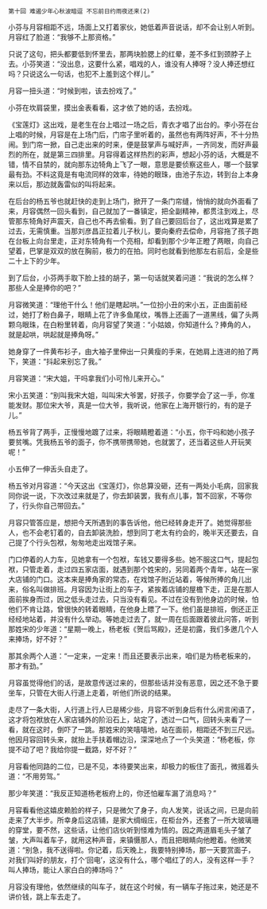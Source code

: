     第十回 难遏少年心秋波暗逗 不忘前日约雨夜还来(2) 

   小芬与月容相距不远，场面上又打着家伙，她低着声音说话，却不会让别人听到。月容红了脸道：“我够不上那资格。”

   只说了这句，把头都要低到怀里去，那两块脸腮上的红晕，差不多红到颈脖子上去。小芬笑道：“没出息，这要什么紧，唱戏的人，谁没有人捧呀？没人捧还想红吗？只说这么一句话，也犯不上羞到这个样儿。”

   月容一扭头道：“时候到啦，该去扮戏了。”

   小芬在坎肩袋里，摸出金表看看，这才依了她的话，去扮戏。

   《宝莲灯》这出戏，是老生在台上唱过一场之后，青衣才唱了出台的。李小芬在台上唱的时候，月容是在上场门后，门帘子里听着的，虽然也有两阵好声，不十分热闹。到门帘一掀，自己走出来的时来，便是鼓掌声与喊好声，一齐同发，而好声最烈的所在，就是第三四排里。月容得着这样热烈的彩声，想起小芬的话，大概是不错，情不自禁的，就向那东边犄角上飞了一眼，意思是要侦察这些人，哪一个鼓掌最有劲。不料这竟是有电流同样的效率，待她的眼珠，由池子东边，转到台上本身来以后，那边就轰雷似的叫将起来。

   在后台的杨五爷也就赶快的走到上场门，掀开了一条门帘缝，悄悄的就向外面看了来，月容偶然一回头看到，自己就加了一番镇定，把全副精神，都贯注到戏上，尽管那东犄角好声震天，自己也不再去偷看。到了自己要回后台了，这出戏算是累了过去，无需慎重。当那刘彦昌正拉着儿子秋儿，要向秦府去偿命，月容拖了孩子跑在台板上向台里走，正对东犄角有一个亮相，却看到那个少年正瞪了两眼，向自己望着，巴掌是双双的放在胸前，极力的在拍。同时也就看到他那左右前后，全是些二十上下的少年。

   到了后台，小芬两手取下脸上挂的胡子，第一句话就笑着问道：“我说的怎么样？那些人全是捧你的吧？”

   月容微笑道：“理他干什么！他们是瞎起哄。”一位扮小丑的宋小五，正由面前经过，她打了粉白鼻子，眼睛上花了许多鱼尾纹，嘴唇上还画了一道黑线，偏了头两颗乌眼珠，在白粉里转着，向月容望了笑道：“小姑娘，你知道什么？捧角的人，就是起哄，哄起就是捧角呀。”

   她身穿了一件黄布衫子，由大袖子里伸出一只黄瘦的手来，在她肩上连进的拍了两下，笑道：“抖起来别忘了我。”

   月容笑道：“宋大姐，干吗拿我们小可怜儿来开心。”

   宋小五笑道：“别叫我宋大姐，叫叫宋大爷罢，好孩子，你要学会了这一手，你准能发财。那位宋大爷，真是一位大爷，我听说，他家在上海开银行的，有的是子儿。”

   杨五爷背了两手，正慢慢地踱了过来，将眼睛瞪着道：“小五，你干吗和她小孩子要贫嘴。凭我杨五爷的面子，你不携带携带她，也就罢了，还当着这些人开玩笑呢！”

   小五伸了一伸舌头自走了。

   杨五爷对月容道：“今天这出《宝莲灯》，你总算没砸，还有一两处小毛病，回家我同你说一说，下次改过来就是了，你去卸装罢，我有点儿事，暂不回家，不等你了，行头你自己带回去。”

   月容只管答应是，想把今天所遇到的事告诉他，他已经转身走开了。她觉得那些人，也不会老钉着的，自去卸装洗脸，想到同丁老太有约会的，晚半天还要去，自己提了个行头包袱，匆匆地走出戏馆子来。

   门口停着的人力车，见她拿有一个包袱，车钱又要得多些。她不服这口气，提起包袱，只管走着，走过四五家店面，就遇到那个姓宋的，另同着两个青年，站在一家大店铺的门口。这本来是捧角家的常态，在戏馆子附近站着，等候所捧的角儿出来，俗名叫做排班。月容因为让街上的车子，紧挨着店铺的屋檐下走，正是在那人面前挨身而过，因之低头走过去，只当没有看见。不过在没有到他身边的时候，怕他们不肯让路，曾很快的转着眼睛，在他身上瞟了一下。他们虽是排班，倒还正正经经地站着，并没有什么举动。等她走过去了，就一周在后面跟着彼此问答，听到那姓宋的少年道：“星期一晚上，杨老板《贺后骂殿》，还是初露，我们多邀几个人来捧场，好不好？”

   那其余两个人道：“一定来，一定来！而且还要表示出来，咱们是为杨老板来的，那才有劲。”

   月容虽觉得他们的话，是故意传送过来的，但那些话并没有恶意，因之还不急于要坐车，只管在大街人行道上走着，听他们所说的结果。

   走尽了一条大街，人行道上行人已是稀少些，月容不听到身后有什么闲言闲语了，这才将包袱放在人家店铺外的阶沿石上，站定了，透过一口气，回转头来看了一看，就在这时，倒吓了一跳。那姓宋的笑嘻嘻地，站在面前，相距还不到三尺远。他因月容回转头来，就抬上手扶着帽边沿，深深地点了一个头笑道：“杨老板，你提不动了吧？我给你提一截路，好不好？”

   月容看他同路的二位，已是不见，本待要笑出来，却极力的板住了面孔，微摇着头道：“不用劳驾。”

   那少年笑道：“我反正知道杨老板府上的，你还怕雇车漏了消息吗？”

   月容看看他这嬉皮赖脸的样子，只是微欠了身子，向人发笑，说话之间，已是向前走来了大半步。所幸身后这店铺，是家大绸缎庄，在柜台外，还套了一所大玻璃珊的穿堂，要不然，这些话，让他们店伙听到怪难为情的。因之两道眉毛头子皱了皱，大声叫着车子，就用这种声音，来镇慑那人，而且把眼睛向他瞪着。他微笑道：“别急，我不送得啦。你记着，后天晚上，我要特别捧场，那一天要赏面子，对我们叫好的朋友，打个‘回电’，这没有什么，哪个唱红了的人，没有这样一手？叫人捧场，能让人家白白的捧场吗？”

   月容没有理他，依然继续的叫车子，就在这个时候，有一辆车子拖过来，她还是不讲价钱，跳上车去走了。

